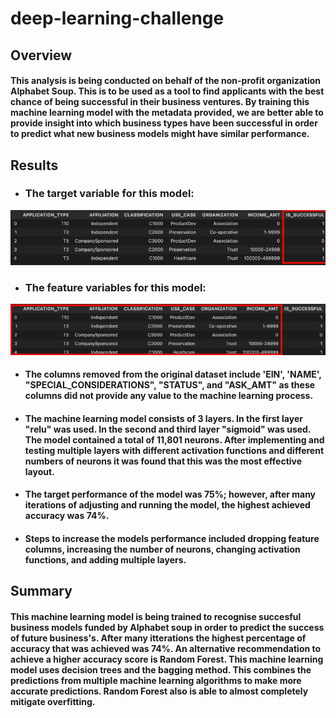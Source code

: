 # deep-learning-challenge

## Overview
#### This analysis is being conducted on behalf of the non-profit organization Alphabet Soup. This is to be used as a tool to find applicants with the best chance of being successful in their business ventures. By training this machine learning model with the metadata provided, we are better able to provide insight into which business types have been successful in order to predict what new business models might have similar performance. 

## Results
- ### The target variable for this model:
![Alt text](target_var-1.png)

- ### The feature variables for this model:
![Alt text](features_var.png)

- #### The columns removed from the original dataset include 'EIN', 'NAME', "SPECIAL_CONSIDERATIONS", "STATUS", and "ASK_AMT" as these columns did not provide any value to the machine learning process.

- #### The machine learning model consists of 3 layers. In the first layer "relu" was used. In the second and third layer "sigmoid" was used. The model contained a total of 11,801 neurons. After implementing and testing multiple layers with different activation functions and different numbers of neurons it was found that this was the most effective layout. 

- #### The target performance of the model was 75%; however, after many iterations of adjusting and running the model, the highest achieved accuracy was 74%.

- #### Steps to increase the models performance included dropping feature columns, increasing the number of neurons, changing activation functions, and adding multiple layers. 

## Summary
#### This machine learning model is being trained to recognise succesful business models funded by Alphabet soup in order to predict the success of future business's. After many itterations the highest percentage of accuracy that was achieved was 74%. An alternative recommendation to achieve a higher accuracy score is Random Forest. This machine learning model uses decision trees and the bagging method. This combines the predictions from multiple machine learning algorithms to make more accurate predictions. Random Forest also is able to almost completely mitigate overfitting.


